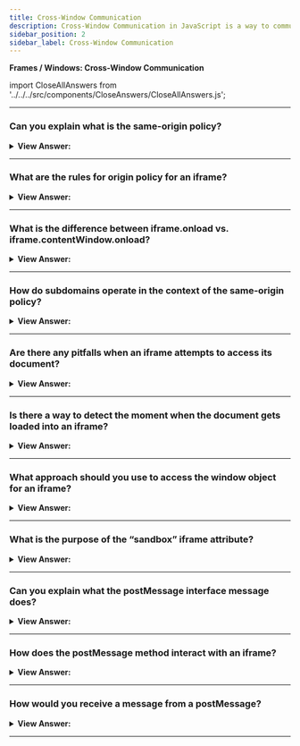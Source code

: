 ```yaml
---
title: Cross-Window Communication
description: Cross-Window Communication in JavaScript is a way to communicate between different windows. - JavaScript Interview Questions & Answers
sidebar_position: 2
sidebar_label: Cross-Window Communication
---
```


**Frames / Windows: Cross-Window Communication**

import CloseAllAnswers from '../../../src/components/CloseAnswers/CloseAllAnswers.js';

<CloseAllAnswers />

---

### Can you explain what is the same-origin policy?

<details>
  <summary><strong>View Answer:</strong></summary>
  <div>
  <div><strong>Interview Response:</strong> Two URLs are said to have the “same-origin” if they have the same protocol, domain, and port. The “Same Origin” (same site) policy limits access of windows and frames to each other. The idea is that if a user has two pages open: one from john-smith.com and another one is gmail.com, then they would not want a script from john-smith.com to read our mail from gmail.com. So, the “Same Origin” policy aims to protect users from information theft.
    </div><br />
  <div><strong className="codeExample">These URLs all share the same origin:</strong><br /><br />

  <div></div>

<div>
<ul>
<li>http://site.com</li>
<li>http://site.com/</li>
<li>http://site.com/my/page.html</li>
</ul>
</div>

  </div><br />
  <div><strong className="codeExample">These ones do not:</strong><br /><br />

  <div></div>

<div>
<ul>
<li>http://www.site.com (another domain: www. matters)</li>
<li>http://site.org (another domain: .org matters)</li>
<li>https://site.com (another protocol: https)</li>
<li>http://site.com:8080 (another port: 8080)</li>
</ul>
</div>

  </div>
  </div>
</details>

---

### What are the rules for origin policy for an iframe?

<details>
  <summary><strong>View Answer:</strong></summary>
  <div>
  <div><strong>Interview Response:</strong> The same rules that apply pop-up windows apply for iframes regarding origin policies. When we access something within the embedded window, the browser checks to see if the iframe has the base origin; if not, access gets prohibited (writing to location is an exception, it still gets permitted).
    </div><br />
  <div><strong className="codeExample">Code Example:</strong><br /><br />

  <div></div>

```html
<iframe src="https://example.com" id="iframe"></iframe>

<script>
  iframe.onload = function () {
    // we can get the reference to the inner window
    let iframeWindow = iframe.contentWindow; // OK
    try {
      // ...but not to the document inside it
      let doc = iframe.contentDocument; // ERROR
    } catch (e) {
      alert(e); // Security Error (another origin)
    }

    // also we can't READ the URL of the page in iframe
    try {
      // Can't read URL from the Location object
      let href = iframe.contentWindow.location.href; // ERROR
    } catch (e) {
      alert(e); // Security Error
    }

    // ...we can WRITE into location (and thus load something else into the iframe)!
    iframe.contentWindow.location = '/'; // OK

    iframe.onload = null; // clear the handler, not to run it after the location change
  };
</script>
```

  </div>
  </div>
</details>

---

### What is the difference between iframe.onload vs. iframe.contentWindow.onload?

<details>
  <summary><strong>View Answer:</strong></summary>
  <div>
  <div><strong>Interview Response:</strong> The iframe.onload event (on the &#8249;iframe&#8250; element) is nearly identical to iframe.contentWindow.onload (on the embedded window object). It is triggered when the embedded window has loaded all of its resources. However, we can't access iframe.contentWindow.onload for an iframe from another origin; thus, we should use iframe.onload instead.
    </div>
  </div>
</details>

---

### How do subdomains operate in the context of the same-origin policy?

<details>
  <summary><strong>View Answer:</strong></summary>
  <div>
  <div><strong>Interview Response:</strong> Two URLs with distinct domains must have different origins. However, suppose multiple windows share the same second-level domain, such as jane.site.com, pam.site.com, and site.com (their common 2nd level domain is site.com). In that case, we can instruct the browser to ignore the difference and treat them as coming from the "same-origin" for cross-window communication. Execute the code in each window and assign the base domain to the subdomains to make it work.
    </div><br />
  <div><strong className="codeExample">Code Example:</strong><br /><br />

  <div></div>

```html
<script>
  document.domain = 'site.com';
</script>
```

  </div>
  </div>
</details>

---

### Are there any pitfalls when an iframe attempts to access its document?

<details>
  <summary><strong>View Answer:</strong></summary>
  <div>
  <div><strong>Interview Response:</strong> Yes, there is a problem when an iframe arrives from the exact base origin, and we may access its page. It has nothing to do with cross-origin issues, but it is crucial to understand. An iframe has a document as soon as it gets created. But that document is not the same as the one that gets loaded into it! As a result, if we act on the document right away. We should not operate with the document of an unloaded iframe since it is incorrect. If we add event handlers to it, they get ignored.
    </div><br />
  <div><strong className="codeExample">Code Example:</strong><br /><br />

  <div></div>

```html
<iframe src="/" id="iframe"></iframe>

<script>
  let oldDoc = iframe.contentDocument;
  iframe.onload = function () {
    let newDoc = iframe.contentDocument;
    // the loaded document is not the same as initial!
    alert(oldDoc == newDoc); // false
  };
</script>
```

  </div>
  </div>
</details>

---

### Is there a way to detect the moment when the document gets loaded into an iframe?

<details>
  <summary><strong>View Answer:</strong></summary>
  <div>
  <div><strong>Interview Response:</strong> Yes, when iframe.onload triggers. But it only triggers when the whole iframe with all resources is loaded. We can try to catch the moment earlier using checks in a setInterval method.
    </div><br />
  <div><strong className="codeExample">Code Example:</strong><br /><br />

  <div></div>

```html
<iframe src="/" id="iframe"></iframe>

<script>
  let oldDoc = iframe.contentDocument;

  // every 100 ms check if the document is the new one
  let timer = setInterval(() => {
    let newDoc = iframe.contentDocument;
    if (newDoc == oldDoc) return;

    alert('New document is here!');

    clearInterval(timer); // cancel setInterval, don't need it any more
  }, 100);
</script>
```

  </div>
  </div>
</details>

---

### What approach should you use to access the window object for an iframe?

<details>
  <summary><strong>View Answer:</strong></summary>
  <div>
  <div><strong>Interview Response:</strong> A window object for &#8249;iframe&#8250; can also be obtained from the “named” collection window.frames. There are two options: by number or by name. In terms of figures: window.frames[0] – the window object for the first frame of the document. The window object for the frame with the name="iframeName" property is known as window.frames.iframeName.
    </div><br />
  <div><strong className="codeExample">Code Example:</strong><br /><br />

  <div></div>

```html
<iframe src="/" style="height:80px" name="win" id="iframe"></iframe>

<script>
  alert(iframe.contentWindow == frames[0]); // true
  alert(iframe.contentWindow == frames.win); // true
</script>
```

  </div>
  </div>
</details>

---

### What is the purpose of the “sandbox” iframe attribute?

<details>
  <summary><strong>View Answer:</strong></summary>
  <div>
  <div><strong>Interview Response:</strong> The sandbox property enables the exclusion of particular operations within an &#8249;iframe&#8250; to prevent it from running untrusted code. It "sandboxes" the iframe by treating it as though it came from somewhere else and applying extra constraints. For &#8249;iframe sandbox src="..."&#8250;, a "default set" of limitations is imposed. However, it may get eased if we specify a space-separated list of limitations that should not get enforced as an attribute value, such as this: &#8249;iframe sandbox="allow-forms allow-popups"&#8250;. In other words, an empty "sandbox" property imposes the most robust restrictions imaginable, but we may specify a space-delimited list of those we want to remove.
    </div>br />
  <div><strong className="codeExample">Code Example:</strong><br /><br />

  <div></div>

```html
<script>
  <iframe src='demo_iframe_sandbox.htm' sandbox />; // STRICT SANDBOX LEVEL
</script>
```

  </div>
  </div>
</details>

---

### Can you explain what the postMessage interface message does?

<details>
  <summary><strong>View Answer:</strong></summary>
  <div>
  <div><strong>Interview Response:</strong> The postMessage interface allows windows to communicate with one another regardless of origin. So, it is a way around the “Same Origin” policy. It allows a window from john-smith.com to talk to gmail.com and exchange information, but only if they both agree and call corresponding JavaScript functions. That makes it safe for users. The interface has two parts or arguments.
    </div>
  </div>
</details>

---

### How does the postMessage method interact with an iframe?

<details>
  <summary><strong>View Answer:</strong></summary>
  <div>
  <div><strong>Interview Response:</strong> The window that wants to send a message calls postMessage method of the receiving window. In other words, if we want to send the message to win, we should call win.postMessage(data, targetOrigin). The data argument is the data we are attempting to send. It can be any object; the data gets cloned using the “structured serialization algorithm”. IE supports only strings, so we should JSON.stringify complex objects to support that browser. The targetOrigin specifies the origin for the target window so that only a window from the given origin gets the message.
    </div><br />
  <div><strong className="codeExample">Code Example:</strong><br /><br />

  <div></div>

```html
<iframe src="http://example.com" name="example">
  <script>
    let win = window.frames.example;

    win.postMessage('message', 'http://example.com');
  </script>
</iframe>
```

  </div>
  </div>
</details>

---

### How would you receive a message from a postMessage?

<details>
  <summary><strong>View Answer:</strong></summary>
  <div>
  <div><strong>Interview Response:</strong> The target window should have a handler on the message event to receive a message. It is triggered when the postMessage method gets invoked (and targetOrigin check is successful). The event object has unique properties, including the data, origin, and source properties. The data property holds the data from the postMessage, and the origin property holds the value of the originating document. The source is the reference to the sender window. We can immediately source.postMessage(...) back if we want.
    </div><br />
  <div><strong className="codeExample">Code Example:</strong><br /><br />

  <div></div>

```js
window.addEventListener('message', function (event) {
  if (event.origin != 'http://javascript.info') {
    // something from an unknown domain, let's ignore it
    return;
  }

  alert('received: ' + event.data);

  // can message back using event.source.postMessage(...)
});
```

  </div>
  </div>
</details>

---
